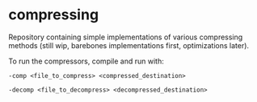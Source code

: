 # compressing
Repository containing simple implementations of various compressing methods (still wip, barebones implementations first, optimizations later).

To run the compressors, compile and run with: 

    -comp <file_to_compress> <compressed_destination> 
    
    -decomp <file_to_decompress> <decompressed_destination>
